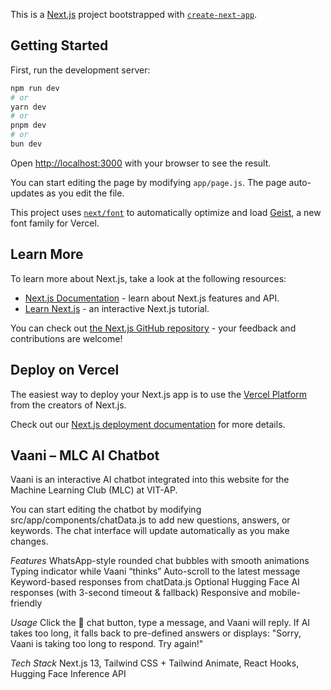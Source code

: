 This is a [Next.js](https://nextjs.org) project bootstrapped with [`create-next-app`](https://github.com/vercel/next.js/tree/canary/packages/create-next-app).

## Getting Started

First, run the development server:

```bash
npm run dev
# or
yarn dev
# or
pnpm dev
# or
bun dev
```

Open [http://localhost:3000](http://localhost:3000) with your browser to see the result.

You can start editing the page by modifying `app/page.js`. The page auto-updates as you edit the file.

This project uses [`next/font`](https://nextjs.org/docs/app/building-your-application/optimizing/fonts) to automatically optimize and load [Geist](https://vercel.com/font), a new font family for Vercel.

## Learn More

To learn more about Next.js, take a look at the following resources:

- [Next.js Documentation](https://nextjs.org/docs) - learn about Next.js features and API.
- [Learn Next.js](https://nextjs.org/learn) - an interactive Next.js tutorial.

You can check out [the Next.js GitHub repository](https://github.com/vercel/next.js) - your feedback and contributions are welcome!

## Deploy on Vercel

The easiest way to deploy your Next.js app is to use the [Vercel Platform](https://vercel.com/new?utm_medium=default-template&filter=next.js&utm_source=create-next-app&utm_campaign=create-next-app-readme) from the creators of Next.js.

Check out our [Next.js deployment documentation](https://nextjs.org/docs/app/building-your-application/deploying) for more details.



## Vaani – MLC AI Chatbot

Vaani is an interactive AI chatbot integrated into this website for the Machine Learning Club (MLC) at VIT-AP.

You can start editing the chatbot by modifying src/app/components/chatData.js to add new questions, answers, or keywords. The chat interface will update automatically as you make changes.

*Features*
WhatsApp-style rounded chat bubbles with smooth animations
Typing indicator while Vaani “thinks”
Auto-scroll to the latest message
Keyword-based responses from chatData.js
Optional Hugging Face AI responses (with 3-second timeout & fallback)
Responsive and mobile-friendly

*Usage*
Click the 💬 chat button, type a message, and Vaani will reply. If AI takes too long, it falls back to pre-defined answers or displays:
"Sorry, Vaani is taking too long to respond. Try again!"

*Tech Stack*
Next.js 13, Tailwind CSS + Tailwind Animate, React Hooks, Hugging Face Inference API
